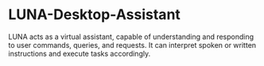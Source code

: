 # LUNA-Desktop-Assistant
LUNA acts as a virtual assistant, capable of understanding and responding to user commands, queries, and requests. It can interpret spoken or written instructions and execute tasks accordingly. 

